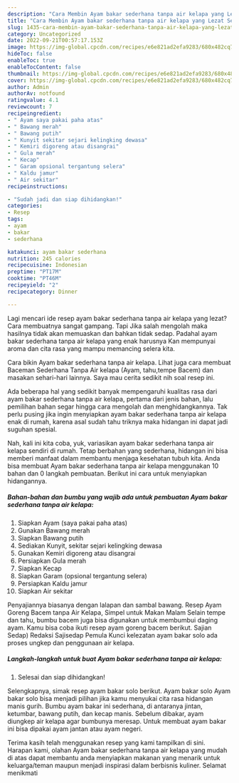 ```yaml
---
description: "Cara Membin Ayam bakar sederhana tanpa air kelapa yang Lezat Sekali}"
title: "Cara Membin Ayam bakar sederhana tanpa air kelapa yang Lezat Sekali}"
slug: 1435-cara-membin-ayam-bakar-sederhana-tanpa-air-kelapa-yang-lezat-sekali
category: Uncategorized
date: 2022-09-21T00:57:17.153Z
image: https://img-global.cpcdn.com/recipes/e6e821ad2efa9283/680x482cq70/ayam-bakar-sederhana-tanpa-air-kelapa-foto-resep-utama.jpg
hideToc: false
enableToc: true
enableTocContent: false
thumbnail: https://img-global.cpcdn.com/recipes/e6e821ad2efa9283/680x482cq70/ayam-bakar-sederhana-tanpa-air-kelapa-foto-resep-utama.jpg
cover: https://img-global.cpcdn.com/recipes/e6e821ad2efa9283/680x482cq70/ayam-bakar-sederhana-tanpa-air-kelapa-foto-resep-utama.jpg
author: Admin
authorAv: notfound
ratingvalue: 4.1
reviewcount: 7
recipeingredient:
- " Ayam saya pakai paha atas"
- " Bawang merah"
- " Bawang putih"
- " Kunyit sekitar sejari kelingking dewasa"
- " Kemiri digoreng atau disangrai"
- " Gula merah"
- " Kecap"
- " Garam opsional tergantung selera"
- " Kaldu jamur"
- " Air sekitar"
recipeinstructions:

- "Sudah jadi dan siap dihidangkan!"
categories:
- Resep
tags:
- ayam
- bakar
- sederhana

katakunci: ayam bakar sederhana 
nutrition: 245 calories
recipecuisine: Indonesian
preptime: "PT17M"
cooktime: "PT46M"
recipeyield: "2"
recipecategory: Dinner

---
```



Lagi mencari ide resep ayam bakar sederhana tanpa air kelapa yang lezat? Cara membuatnya sangat gampang. Tapi Jika salah mengolah maka hasilnya tidak akan memuaskan dan bahkan tidak sedap. Padahal ayam bakar sederhana tanpa air kelapa yang enak harusnya Kan mempunyai aroma dan cita rasa yang mampu memancing selera kita.


Cara bikin Ayam bakar sederhana tanpa air kelapa. Lihat juga cara membuat Baceman Sederhana Tanpa Air kelapa (Ayam, tahu,tempe Bacem) dan masakan sehari-hari lainnya. Saya mau cerita sedikit nih soal resep ini.

Ada beberapa hal yang sedikit banyak mempengaruhi kualitas rasa dari ayam bakar sederhana tanpa air kelapa, pertama dari jenis bahan, lalu pemilihan bahan segar hingga cara mengolah dan menghidangkannya. Tak perlu pusing jika ingin menyiapkan ayam bakar sederhana tanpa air kelapa enak di rumah, karena asal sudah tahu triknya maka hidangan ini dapat jadi suguhan spesial.


Nah, kali ini kita coba, yuk, variasikan ayam bakar sederhana tanpa air kelapa sendiri di rumah. Tetap berbahan yang sederhana, hidangan ini bisa memberi manfaat dalam membantu menjaga kesehatan tubuh kita. Anda bisa membuat Ayam bakar sederhana tanpa air kelapa menggunakan 10 bahan dan 0 langkah pembuatan. Berikut ini cara untuk menyiapkan hidangannya.

<!--inarticleads1-->

##### Bahan-bahan dan bumbu yang wajib ada untuk pembuatan Ayam bakar sederhana tanpa air kelapa:

1. Siapkan  Ayam (saya pakai paha atas)
1. Gunakan  Bawang merah
1. Siapkan  Bawang putih
1. Sediakan  Kunyit, sekitar sejari kelingking dewasa
1. Gunakan  Kemiri digoreng atau disangrai
1. Persiapkan  Gula merah
1. Siapkan  Kecap
1. Siapkan  Garam (opsional tergantung selera)
1. Persiapkan  Kaldu jamur
1. Siapkan  Air sekitar


Penyajiannya biasanya dengan lalapan dan sambal bawang. Resep Ayam Goreng Bacem tanpa Air Kelapa, Simpel untuk Makan Malam Selain tempe dan tahu, bumbu bacem juga bisa digunakan untuk membumbui daging ayam. Kamu bisa coba ikuti resep ayam goreng bacem berikut. Sajian Sedap) Redaksi Sajisedap Pemula Kunci kelezatan ayam bakar solo ada proses ungkep dan penggunaan air kelapa. 

<!--inarticleads2-->

##### Langkah-langkah untuk buat Ayam bakar sederhana tanpa air kelapa:


1. Selesai dan siap dihidangkan!

Selengkapnya, simak resep ayam bakar solo berikut. Ayam bakar solo Ayam bakar solo bisa menjadi pilihan jika kamu menyukai cita rasa hidangan manis gurih. Bumbu ayam bakar ini sederhana, di antaranya jintan, ketumbar, bawang putih, dan kecap manis. Sebelum dibakar, ayam diungkep air kelapa agar bumbunya meresap. Untuk membuat ayam bakar ini bisa dipakai ayam jantan atau ayam negeri. 

Terima kasih telah menggunakan resep yang kami tampilkan di sini. Harapan kami, olahan Ayam bakar sederhana tanpa air kelapa yang mudah di atas dapat membantu anda menyiapkan makanan yang menarik untuk keluarga/teman maupun menjadi inspirasi dalam berbisnis kuliner. Selamat menikmati
